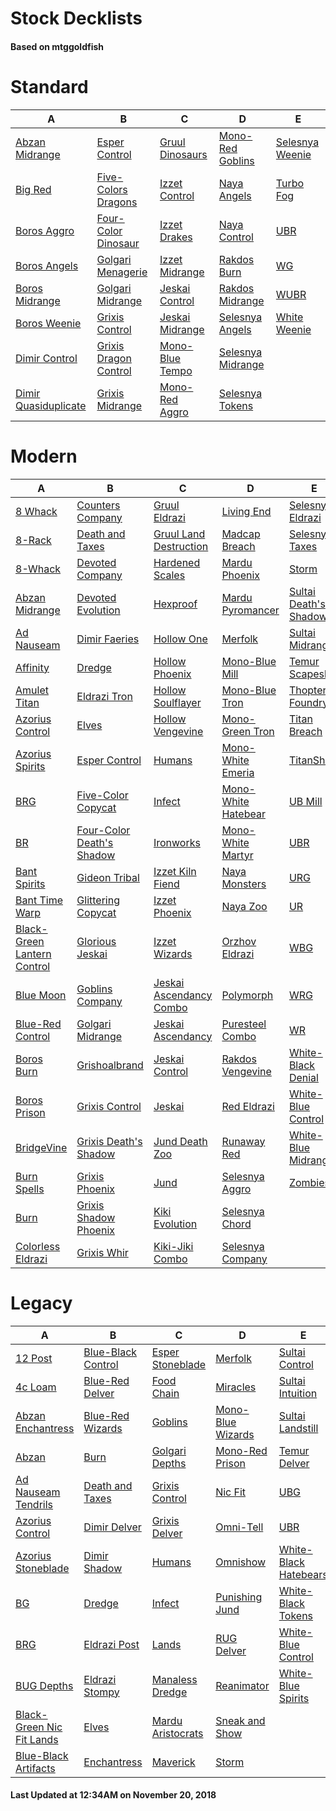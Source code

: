 # Stock Decklists
#### Based on mtggoldfish


# Standard

|                                     A                                      |                                      B                                       |                                C                                 |                                  D                                   |                                E                                 |
|----------------------------------------------------------------------------|------------------------------------------------------------------------------|------------------------------------------------------------------|----------------------------------------------------------------------|------------------------------------------------------------------|
|[Abzan Midrange](./mtggoldfish/Standard/decks/Abzan_Midrange.md)            |[Esper Control](./mtggoldfish/Standard/decks/Esper_Control.md)                |[Gruul Dinosaurs](./mtggoldfish/Standard/decks/Gruul_Dinosaurs.md)|[Mono-Red Goblins](./mtggoldfish/Standard/decks/Mono-Red_Goblins.md)  |[Selesnya Weenie](./mtggoldfish/Standard/decks/Selesnya_Weenie.md)|
|[Big Red](./mtggoldfish/Standard/decks/Big_Red.md)                          |[Five-Colors Dragons](./mtggoldfish/Standard/decks/Five-Colors_Dragons.md)    |[Izzet Control](./mtggoldfish/Standard/decks/Izzet_Control.md)    |[Naya Angels](./mtggoldfish/Standard/decks/Naya_Angels.md)            |[Turbo Fog](./mtggoldfish/Standard/decks/Turbo_Fog.md)            |
|[Boros Aggro](./mtggoldfish/Standard/decks/Boros_Aggro.md)                  |[Four-Color Dinosaur](./mtggoldfish/Standard/decks/Four-Color_Dinosaur.md)    |[Izzet Drakes](./mtggoldfish/Standard/decks/Izzet_Drakes.md)      |[Naya Control](./mtggoldfish/Standard/decks/Naya_Control.md)          |[UBR](./mtggoldfish/Standard/decks/UBR.md)                        |
|[Boros Angels](./mtggoldfish/Standard/decks/Boros_Angels.md)                |[Golgari Menagerie](./mtggoldfish/Standard/decks/Golgari_Menagerie.md)        |[Izzet Midrange](./mtggoldfish/Standard/decks/Izzet_Midrange.md)  |[Rakdos Burn](./mtggoldfish/Standard/decks/Rakdos_Burn.md)            |[WG](./mtggoldfish/Standard/decks/WG.md)                          |
|[Boros Midrange](./mtggoldfish/Standard/decks/Boros_Midrange.md)            |[Golgari Midrange](./mtggoldfish/Standard/decks/Golgari_Midrange.md)          |[Jeskai Control](./mtggoldfish/Standard/decks/Jeskai_Control.md)  |[Rakdos Midrange](./mtggoldfish/Standard/decks/Rakdos_Midrange.md)    |[WUBR](./mtggoldfish/Standard/decks/WUBR.md)                      |
|[Boros Weenie](./mtggoldfish/Standard/decks/Boros_Weenie.md)                |[Grixis Control](./mtggoldfish/Standard/decks/Grixis_Control.md)              |[Jeskai Midrange](./mtggoldfish/Standard/decks/Jeskai_Midrange.md)|[Selesnya Angels](./mtggoldfish/Standard/decks/Selesnya_Angels.md)    |[White Weenie](./mtggoldfish/Standard/decks/White_Weenie.md)      |
|[Dimir Control](./mtggoldfish/Standard/decks/Dimir_Control.md)              |[Grixis Dragon Control](./mtggoldfish/Standard/decks/Grixis_Dragon_Control.md)|[Mono-Blue Tempo](./mtggoldfish/Standard/decks/Mono-Blue_Tempo.md)|[Selesnya Midrange](./mtggoldfish/Standard/decks/Selesnya_Midrange.md)|                                                                  |
|[Dimir Quasiduplicate](./mtggoldfish/Standard/decks/Dimir_Quasiduplicate.md)|[Grixis Midrange](./mtggoldfish/Standard/decks/Grixis_Midrange.md)            |[Mono-Red Aggro](./mtggoldfish/Standard/decks/Mono-Red_Aggro.md)  |[Selesnya Tokens](./mtggoldfish/Standard/decks/Selesnya_Tokens.md)    |                                                                  |


# Modern

|                                           A                                            |                                         B                                          |                                       C                                        |                                   D                                    |                                     E                                      |
|----------------------------------------------------------------------------------------|------------------------------------------------------------------------------------|--------------------------------------------------------------------------------|------------------------------------------------------------------------|----------------------------------------------------------------------------|
|[8 Whack](./mtggoldfish/Modern/decks/8_Whack.md)                                        |[Counters Company](./mtggoldfish/Modern/decks/Counters_Company.md)                  |[Gruul Eldrazi](./mtggoldfish/Modern/decks/Gruul_Eldrazi.md)                    |[Living End](./mtggoldfish/Modern/decks/Living_End.md)                  |[Selesnya Eldrazi](./mtggoldfish/Modern/decks/Selesnya_Eldrazi.md)          |
|[8-Rack](./mtggoldfish/Modern/decks/8-Rack.md)                                          |[Death and Taxes](./mtggoldfish/Modern/decks/Death_and_Taxes.md)                    |[Gruul Land Destruction](./mtggoldfish/Modern/decks/Gruul_Land_Destruction.md)  |[Madcap Breach](./mtggoldfish/Modern/decks/Madcap_Breach.md)            |[Selesnya Taxes](./mtggoldfish/Modern/decks/Selesnya_Taxes.md)              |
|[8-Whack](./mtggoldfish/Modern/decks/8-Whack.md)                                        |[Devoted Company](./mtggoldfish/Modern/decks/Devoted_Company.md)                    |[Hardened Scales](./mtggoldfish/Modern/decks/Hardened_Scales.md)                |[Mardu Phoenix](./mtggoldfish/Modern/decks/Mardu_Phoenix.md)            |[Storm](./mtggoldfish/Modern/decks/Storm.md)                                |
|[Abzan Midrange](./mtggoldfish/Modern/decks/Abzan_Midrange.md)                          |[Devoted Evolution](./mtggoldfish/Modern/decks/Devoted_Evolution.md)                |[Hexproof](./mtggoldfish/Modern/decks/Hexproof.md)                              |[Mardu Pyromancer](./mtggoldfish/Modern/decks/Mardu_Pyromancer.md)      |[Sultai Death's Shadow](./mtggoldfish/Modern/decks/Sultai_Death's_Shadow.md)|
|[Ad Nauseam](./mtggoldfish/Modern/decks/Ad_Nauseam.md)                                  |[Dimir Faeries](./mtggoldfish/Modern/decks/Dimir_Faeries.md)                        |[Hollow One](./mtggoldfish/Modern/decks/Hollow_One.md)                          |[Merfolk](./mtggoldfish/Modern/decks/Merfolk.md)                        |[Sultai Midrange](./mtggoldfish/Modern/decks/Sultai_Midrange.md)            |
|[Affinity](./mtggoldfish/Modern/decks/Affinity.md)                                      |[Dredge](./mtggoldfish/Modern/decks/Dredge.md)                                      |[Hollow Phoenix](./mtggoldfish/Modern/decks/Hollow_Phoenix.md)                  |[Mono-Blue Mill](./mtggoldfish/Modern/decks/Mono-Blue_Mill.md)          |[Temur Scapeshift](./mtggoldfish/Modern/decks/Temur_Scapeshift.md)          |
|[Amulet Titan](./mtggoldfish/Modern/decks/Amulet_Titan.md)                              |[Eldrazi Tron](./mtggoldfish/Modern/decks/Eldrazi_Tron.md)                          |[Hollow Soulflayer](./mtggoldfish/Modern/decks/Hollow_Soulflayer.md)            |[Mono-Blue Tron](./mtggoldfish/Modern/decks/Mono-Blue_Tron.md)          |[Thopter Foundry](./mtggoldfish/Modern/decks/Thopter_Foundry.md)            |
|[Azorius Control](./mtggoldfish/Modern/decks/Azorius_Control.md)                        |[Elves](./mtggoldfish/Modern/decks/Elves.md)                                        |[Hollow Vengevine](./mtggoldfish/Modern/decks/Hollow_Vengevine.md)              |[Mono-Green Tron](./mtggoldfish/Modern/decks/Mono-Green_Tron.md)        |[Titan Breach](./mtggoldfish/Modern/decks/Titan_Breach.md)                  |
|[Azorius Spirits](./mtggoldfish/Modern/decks/Azorius_Spirits.md)                        |[Esper Control](./mtggoldfish/Modern/decks/Esper_Control.md)                        |[Humans](./mtggoldfish/Modern/decks/Humans.md)                                  |[Mono-White Emeria](./mtggoldfish/Modern/decks/Mono-White_Emeria.md)    |[TitanShift](./mtggoldfish/Modern/decks/TitanShift.md)                      |
|[BRG](./mtggoldfish/Modern/decks/BRG.md)                                                |[Five-Color Copycat](./mtggoldfish/Modern/decks/Five-Color_Copycat.md)              |[Infect](./mtggoldfish/Modern/decks/Infect.md)                                  |[Mono-White Hatebear](./mtggoldfish/Modern/decks/Mono-White_Hatebear.md)|[UB Mill](./mtggoldfish/Modern/decks/UB_Mill.md)                            |
|[BR](./mtggoldfish/Modern/decks/BR.md)                                                  |[Four-Color Death's Shadow](./mtggoldfish/Modern/decks/Four-Color_Death's_Shadow.md)|[Ironworks](./mtggoldfish/Modern/decks/Ironworks.md)                            |[Mono-White Martyr](./mtggoldfish/Modern/decks/Mono-White_Martyr.md)    |[UBR](./mtggoldfish/Modern/decks/UBR.md)                                    |
|[Bant Spirits](./mtggoldfish/Modern/decks/Bant_Spirits.md)                              |[Gideon Tribal](./mtggoldfish/Modern/decks/Gideon_Tribal.md)                        |[Izzet Kiln Fiend](./mtggoldfish/Modern/decks/Izzet_Kiln_Fiend.md)              |[Naya Monsters](./mtggoldfish/Modern/decks/Naya_Monsters.md)            |[URG](./mtggoldfish/Modern/decks/URG.md)                                    |
|[Bant Time Warp](./mtggoldfish/Modern/decks/Bant_Time_Warp.md)                          |[Glittering Copycat](./mtggoldfish/Modern/decks/Glittering_Copycat.md)              |[Izzet Phoenix](./mtggoldfish/Modern/decks/Izzet_Phoenix.md)                    |[Naya Zoo](./mtggoldfish/Modern/decks/Naya_Zoo.md)                      |[UR](./mtggoldfish/Modern/decks/UR.md)                                      |
|[Black-Green Lantern Control](./mtggoldfish/Modern/decks/Black-Green_Lantern_Control.md)|[Glorious Jeskai](./mtggoldfish/Modern/decks/Glorious_Jeskai.md)                    |[Izzet Wizards](./mtggoldfish/Modern/decks/Izzet_Wizards.md)                    |[Orzhov Eldrazi](./mtggoldfish/Modern/decks/Orzhov_Eldrazi.md)          |[WBG](./mtggoldfish/Modern/decks/WBG.md)                                    |
|[Blue Moon](./mtggoldfish/Modern/decks/Blue_Moon.md)                                    |[Goblins Company](./mtggoldfish/Modern/decks/Goblins_Company.md)                    |[Jeskai Ascendancy Combo](./mtggoldfish/Modern/decks/Jeskai_Ascendancy_Combo.md)|[Polymorph](./mtggoldfish/Modern/decks/Polymorph.md)                    |[WRG](./mtggoldfish/Modern/decks/WRG.md)                                    |
|[Blue-Red Control](./mtggoldfish/Modern/decks/Blue-Red_Control.md)                      |[Golgari Midrange](./mtggoldfish/Modern/decks/Golgari_Midrange.md)                  |[Jeskai Ascendancy](./mtggoldfish/Modern/decks/Jeskai_Ascendancy.md)            |[Puresteel Combo](./mtggoldfish/Modern/decks/Puresteel_Combo.md)        |[WR](./mtggoldfish/Modern/decks/WR.md)                                      |
|[Boros Burn](./mtggoldfish/Modern/decks/Boros_Burn.md)                                  |[Grishoalbrand](./mtggoldfish/Modern/decks/Grishoalbrand.md)                        |[Jeskai Control](./mtggoldfish/Modern/decks/Jeskai_Control.md)                  |[Rakdos Vengevine](./mtggoldfish/Modern/decks/Rakdos_Vengevine.md)      |[White-Black Denial](./mtggoldfish/Modern/decks/White-Black_Denial.md)      |
|[Boros Prison](./mtggoldfish/Modern/decks/Boros_Prison.md)                              |[Grixis Control](./mtggoldfish/Modern/decks/Grixis_Control.md)                      |[Jeskai](./mtggoldfish/Modern/decks/Jeskai.md)                                  |[Red Eldrazi](./mtggoldfish/Modern/decks/Red_Eldrazi.md)                |[White-Blue Control](./mtggoldfish/Modern/decks/White-Blue_Control.md)      |
|[BridgeVine](./mtggoldfish/Modern/decks/BridgeVine.md)                                  |[Grixis Death's Shadow](./mtggoldfish/Modern/decks/Grixis_Death's_Shadow.md)        |[Jund Death Zoo](./mtggoldfish/Modern/decks/Jund_Death_Zoo.md)                  |[Runaway Red](./mtggoldfish/Modern/decks/Runaway_Red.md)                |[White-Blue Midrange](./mtggoldfish/Modern/decks/White-Blue_Midrange.md)    |
|[Burn Spells](./mtggoldfish/Modern/decks/Burn_Spells.md)                                |[Grixis Phoenix](./mtggoldfish/Modern/decks/Grixis_Phoenix.md)                      |[Jund](./mtggoldfish/Modern/decks/Jund.md)                                      |[Selesnya Aggro](./mtggoldfish/Modern/decks/Selesnya_Aggro.md)          |[Zombies](./mtggoldfish/Modern/decks/Zombies.md)                            |
|[Burn](./mtggoldfish/Modern/decks/Burn.md)                                              |[Grixis Shadow Phoenix](./mtggoldfish/Modern/decks/Grixis_Shadow_Phoenix.md)        |[Kiki Evolution](./mtggoldfish/Modern/decks/Kiki_Evolution.md)                  |[Selesnya Chord](./mtggoldfish/Modern/decks/Selesnya_Chord.md)          |                                                                            |
|[Colorless Eldrazi](./mtggoldfish/Modern/decks/Colorless_Eldrazi.md)                    |[Grixis Whir](./mtggoldfish/Modern/decks/Grixis_Whir.md)                            |[Kiki-Jiki Combo](./mtggoldfish/Modern/decks/Kiki-Jiki_Combo.md)                |[Selesnya Company](./mtggoldfish/Modern/decks/Selesnya_Company.md)      |                                                                            |


# Legacy

|                                         A                                          |                                  B                                   |                                 C                                  |                                 D                                  |                                     E                                      |
|------------------------------------------------------------------------------------|----------------------------------------------------------------------|--------------------------------------------------------------------|--------------------------------------------------------------------|----------------------------------------------------------------------------|
|[12 Post](./mtggoldfish/Legacy/decks/12_Post.md)                                    |[Blue-Black Control](./mtggoldfish/Legacy/decks/Blue-Black_Control.md)|[Esper Stoneblade](./mtggoldfish/Legacy/decks/Esper_Stoneblade.md)  |[Merfolk](./mtggoldfish/Legacy/decks/Merfolk.md)                    |[Sultai Control](./mtggoldfish/Legacy/decks/Sultai_Control.md)              |
|[4c Loam](./mtggoldfish/Legacy/decks/4c_Loam.md)                                    |[Blue-Red Delver](./mtggoldfish/Legacy/decks/Blue-Red_Delver.md)      |[Food Chain](./mtggoldfish/Legacy/decks/Food_Chain.md)              |[Miracles](./mtggoldfish/Legacy/decks/Miracles.md)                  |[Sultai Intuition](./mtggoldfish/Legacy/decks/Sultai_Intuition.md)          |
|[Abzan Enchantress](./mtggoldfish/Legacy/decks/Abzan_Enchantress.md)                |[Blue-Red Wizards](./mtggoldfish/Legacy/decks/Blue-Red_Wizards.md)    |[Goblins](./mtggoldfish/Legacy/decks/Goblins.md)                    |[Mono-Blue Wizards](./mtggoldfish/Legacy/decks/Mono-Blue_Wizards.md)|[Sultai Landstill](./mtggoldfish/Legacy/decks/Sultai_Landstill.md)          |
|[Abzan](./mtggoldfish/Legacy/decks/Abzan.md)                                        |[Burn](./mtggoldfish/Legacy/decks/Burn.md)                            |[Golgari Depths](./mtggoldfish/Legacy/decks/Golgari_Depths.md)      |[Mono-Red Prison](./mtggoldfish/Legacy/decks/Mono-Red_Prison.md)    |[Temur Delver](./mtggoldfish/Legacy/decks/Temur_Delver.md)                  |
|[Ad Nauseam Tendrils](./mtggoldfish/Legacy/decks/Ad_Nauseam_Tendrils.md)            |[Death and Taxes](./mtggoldfish/Legacy/decks/Death_and_Taxes.md)      |[Grixis Control](./mtggoldfish/Legacy/decks/Grixis_Control.md)      |[Nic Fit](./mtggoldfish/Legacy/decks/Nic_Fit.md)                    |[UBG](./mtggoldfish/Legacy/decks/UBG.md)                                    |
|[Azorius Control](./mtggoldfish/Legacy/decks/Azorius_Control.md)                    |[Dimir Delver](./mtggoldfish/Legacy/decks/Dimir_Delver.md)            |[Grixis Delver](./mtggoldfish/Legacy/decks/Grixis_Delver.md)        |[Omni-Tell](./mtggoldfish/Legacy/decks/Omni-Tell.md)                |[UBR](./mtggoldfish/Legacy/decks/UBR.md)                                    |
|[Azorius Stoneblade](./mtggoldfish/Legacy/decks/Azorius_Stoneblade.md)              |[Dimir Shadow](./mtggoldfish/Legacy/decks/Dimir_Shadow.md)            |[Humans](./mtggoldfish/Legacy/decks/Humans.md)                      |[Omnishow](./mtggoldfish/Legacy/decks/Omnishow.md)                  |[White-Black Hatebears](./mtggoldfish/Legacy/decks/White-Black_Hatebears.md)|
|[BG](./mtggoldfish/Legacy/decks/BG.md)                                              |[Dredge](./mtggoldfish/Legacy/decks/Dredge.md)                        |[Infect](./mtggoldfish/Legacy/decks/Infect.md)                      |[Punishing Jund](./mtggoldfish/Legacy/decks/Punishing_Jund.md)      |[White-Black Tokens](./mtggoldfish/Legacy/decks/White-Black_Tokens.md)      |
|[BRG](./mtggoldfish/Legacy/decks/BRG.md)                                            |[Eldrazi Post](./mtggoldfish/Legacy/decks/Eldrazi_Post.md)            |[Lands](./mtggoldfish/Legacy/decks/Lands.md)                        |[RUG Delver](./mtggoldfish/Legacy/decks/RUG_Delver.md)              |[White-Blue Control](./mtggoldfish/Legacy/decks/White-Blue_Control.md)      |
|[BUG Depths](./mtggoldfish/Legacy/decks/BUG_Depths.md)                              |[Eldrazi Stompy](./mtggoldfish/Legacy/decks/Eldrazi_Stompy.md)        |[Manaless Dredge](./mtggoldfish/Legacy/decks/Manaless_Dredge.md)    |[Reanimator](./mtggoldfish/Legacy/decks/Reanimator.md)              |[White-Blue Spirits](./mtggoldfish/Legacy/decks/White-Blue_Spirits.md)      |
|[Black-Green Nic Fit Lands](./mtggoldfish/Legacy/decks/Black-Green_Nic_Fit_Lands.md)|[Elves](./mtggoldfish/Legacy/decks/Elves.md)                          |[Mardu Aristocrats](./mtggoldfish/Legacy/decks/Mardu_Aristocrats.md)|[Sneak and Show](./mtggoldfish/Legacy/decks/Sneak_and_Show.md)      |                                                                            |
|[Blue-Black Artifacts](./mtggoldfish/Legacy/decks/Blue-Black_Artifacts.md)          |[Enchantress](./mtggoldfish/Legacy/decks/Enchantress.md)              |[Maverick](./mtggoldfish/Legacy/decks/Maverick.md)                  |[Storm](./mtggoldfish/Legacy/decks/Storm.md)                        |                                                                            |



#### Last Updated at 12:34AM on November 20, 2018